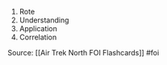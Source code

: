 1. Rote
2. Understanding
3. Application
4. Correlation



Source: [[Air Trek North FOI Flashcards]] #foi

